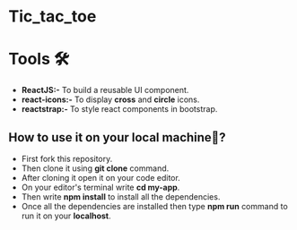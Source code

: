 # Tic_tac_toe

# Tools 🛠️

- **ReactJS:-** To build a reusable UI component.
- **react-icons:-** To display **cross** and **circle** icons.
- **reactstrap:-** To style react components in bootstrap.

## How to use it on your local machine🤔?

- First fork this repository.
- Then clone it using **git clone** command.
- After cloning it open it on your code editor.
- On your editor's terminal write **cd my-app**.
- Then write **npm install** to install all the dependencies.
- Once all the dependencies are installed then type **npm run** command to run it on your **localhost**.
